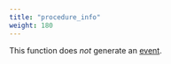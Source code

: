 ```yaml
---
title: "procedure_info"
weight: 180
---
```


This function does *not* generate an [event](../../events).